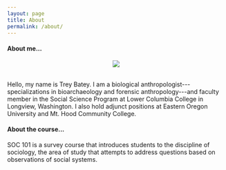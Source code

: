 ```yaml
---
layout: page
title: About
permalink: /about/
---
```


#### About me...

<CENTER>
  <img src="http://bateyt.github.io/Anth205/figs/ProfileImageHolder.jpg">
</CENTER><br>

Hello, my name is Trey Batey. I am a biological anthropologist---specializations in bioarchaeology and forensic anthropology---and faculty member in the Social Science Program at Lower Columbia College in Longview, Washington. I also hold adjunct positions at Eastern Oregon University and Mt. Hood Community College.


#### About the course...
SOC 101 is a survey course that introduces students to the discipline of sociology, the area of study that attempts to address questions based on observations of social systems.